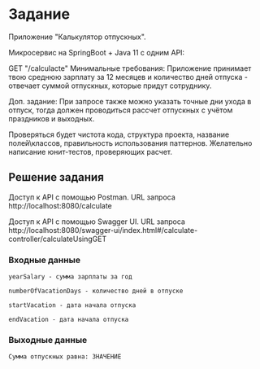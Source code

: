 # Задание
Приложение "Калькулятор отпускных".

Микросервис на SpringBoot + Java 11 c одним API:

GET "/calculacte"
Минимальные требования: Приложение принимает твою среднюю зарплату за 12 месяцев и количество дней отпуска - отвечает суммой отпускных, которые придут сотруднику.

Доп. задание: При запросе также можно указать точные дни ухода в отпуск, тогда должен проводиться рассчет отпускных с учётом праздников и выходных.

Проверяться будет чистота кода, структура проекта, название полей\классов, правильность использования паттернов. Желательно написание юнит-тестов, проверяющих расчет.

## Решение задания

Доступ к API с помощью Postman. URL запроса http://localhost:8080/calculate

Доступ к API с помощью Swagger UI. URL запроса http://localhost:8080/swagger-ui/index.html#/calculate-controller/calculateUsingGET

### Входные данные
```
yearSalary - сумма зарплаты за год

numberOfVacationDays - количество дней в отпуске

startVacation - дата начала отпуска

endVacation - дата начала отпуска
```

### Выходные данные
```
Сумма отпускных равна: ЗНАЧЕНИЕ
```

